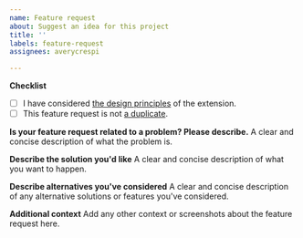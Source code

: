```yaml
---
name: Feature request
about: Suggest an idea for this project
title: ''
labels: feature-request
assignees: averycrespi

---
```


**Checklist**

- [ ] I have considered [the design principles](https://github.com/averycrespi/vtt-bridge/wiki/Design-principles-of-the-extension) of the extension.
- [ ] This feature request is not [a duplicate](https://github.com/averycrespi/vtt-bridge/issues).

**Is your feature request related to a problem? Please describe.**
A clear and concise description of what the problem is.

**Describe the solution you'd like**
A clear and concise description of what you want to happen.

**Describe alternatives you've considered**
A clear and concise description of any alternative solutions or features you've considered.

**Additional context**
Add any other context or screenshots about the feature request here.
